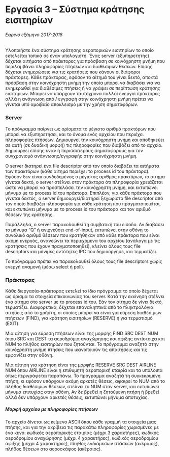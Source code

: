 # Εργασία 3 – Σύστημα κράτησης εισιτηρίων

###### Εαρινό εξάμηνο 2017-2018

Υλοποιήστε ένα σύστημα κράτησης αεροπορικών εισιτηρίων το οποίο εκτελείται τοπικά σε έναν υπολογιστή. Ένας
server (εξυπηρετητής) δέχεται αιτήματα από πράκτορες για πρόσβαση σε κοινόχρηστη μνήμη που περιλαμβάνει
πληροφορίες πτήσεων και διαθέσιμων θέσεων. Επίσης δέχεται ενημερώσεις για τις κρατήσεις που κάνουν οι
διάφοροι πράκτορες. Κάθε πράκτορας, εφόσον το αίτημά του γίνει δεκτό, αποκτά πρόσβαση στην κοινόχρηστη
μνήμη την οποία μπορεί να διαβάσει για να ενημερωθεί για διαθέσιμες πτήσεις ή να γράψει σε περίπτωση
κράτησης εισιτηρίων. Μπορεί να υπάρχουν ταυτόχρονα πολλοί ενεργοί πράκτορες αλλά η ανάγνωση από / εγγραφή
στην κοινόχρηστη μνήμη πρέπει να γίνεται υπό αμοιβαίο αποκλεισμό με την χρήση σηματοφόρων.

### Server

Το πρόγραμμα παίρνει ως ορίσματα το μέγιστο αριθμό πρακτόρων που μπορεί να εξυπηρετήσει, και το όνομα ενός
αρχείου που περιέχει πληροφορίες πτήσεων. Δημιουργεί την κοινόχρηστη μνήμη και αποθηκεύει σε αυτή (σε
δυαδική μορφή) τις πληροφορίες που διαβάζει από το αρχείο. Δημιουργεί επίσης έναν ή περισσότερους
σηματοφόρους για τον συγχρονισμό ανάγνωσης/εγγραφής στην κοινόχρηστη μνήμη.

Ο server διατηρεί ένα file descriptor από τον οποίο διαβάζει τα αιτήματα των πρακτόρων (κάθε αίτημα περιέχει το
process id του πράκτορα). Εφόσον δεν είναι συνδεδεμένος ο μέγιστος αριθμός πρακτόρων, το αίτημα γίνεται δεκτό,
ο server στέλνει στον πράκτορα ότι πληροφορία χρειάζεται ώστε να μπορεί να προσπελάσει την κοινόχρηστη
μνήμη, και εκτυπώνει μήνυμα με το process id του πράκτορα. Επιπλέον, για κάθε πράκτορα που γίνεται δεκτός, ο
server δημιουργεί/διατηρεί ξεχωριστό file descriptor από τον οποίο διαβάζει πληροφορία για κάθε κράτηση που
πραγματοποιείται, και εκτυπώνει μήνυμα με το process id του πράκτορα και τον αριθμό θέσεων της κράτησης.

Παράλληλα, ο server παρακολουθεί τη συμβατική του είσοδο. Αν διαβάσει το μήνυμα “Q” ή ανιχνεύσει
end-of-input, εκτυπώνει στην οθόνη το συνολικό αριθμό θέσεων που κρατήθηκαν από κάθε πράκτορα που είναι
ακόμη ενεργός, ανανεώνει τα περιεχόμενα του αρχείου (ανάλογα με τις κρατήσεις που έχουν πραγματοποιηθεί),
κλείνει όλους τους file descriptors και μόνιμες οντότητες IPC που δημιούργησε, και τερματίζει.

Το πρόγραμμα πρέπει να παρακολουθεί όλους τους file descriptors χωρίς ενεργή αναμονή (μέσω select ή poll).

### Πράκτορας

Κάθε διεργασία-πράκτορας εκτελεί το ίδιο πρόγραμμα το οποίο δέχεται ως όρισμα τα στοιχεία επικοινωνίας του
server. Κατά την εκκίνηση στέλνει ένα αίτημα στο server με το process id του. Εάν τον αίτημα δε γίνει δεκτό,
τερματίζει. Διαφορετικά, δέχεται επαναληπτικά από το πληκτρολόγιο αιτήσεις από το χρήστη, οι οποίες μπορεί να
είναι για εύρεση διαθέσιμων πτήσεων (FIND), για κράτηση εισιτηρίων (RESERVE) ή για τερματισμό (EXIT).

Μια αίτηση για εύρεση πτήσεων είναι της μορφής FIND SRC DEST NUM όπου SRC και DEST τα αεροδρόμια
αναχώρησης και άφιξης αντίστοιχα και NUM το πλήθος εισιτηρίων που ζητούνται. Το πρόγραμμα αναζητά στην
κοινόχρηστη μνήμη πτήσεις που ικανοποιούν τις απαιτήσεις και τις εμφανίζει στην οθόνη.

Μια αίτηση για κράτηση είναι της μορφής RESERVE SRC DEST AIRLINE NUM όπου AIRLINE είναι η
επιθυμητή αεροπορική εταιρία και τα υπόλοιπα όπως περιγράφεται παραπάνω. Το πρόγραμμα αναζητά τη
συγκεκριμένη πτήση, κι εφόσον υπάρχουν ακόμη αρκετές θέσεις, αφαιρεί το NUM από το πλήθος διαθέσιμων
θέσεων, στέλνει το NUΜ στον server, και εκτυπώνει μήνυμα επιτυχίας στην οθόνη. Αν δε βρεθεί η ζητούμενη
πτήση ή βρεθεί αλλά δεν υπάρχουν αρκετές θέσεις, εκτυπώνει μήνυμα αποτυχίας.

##### Μορφή αρχείου με πληροφορίες πτήσεων

Το αρχείο δίνεται ως κείμενο ASCII όπου κάθε γραμμή τα στοιχεία μιας πτήσης, και για την ακρίβεια τις παρακάτω
πληροφορίες χωρισμένες με ένα κενό: κωδικός αεροπορικής εταιρίας (μέχρι 3 χαρακτήρες), κωδικός αεροδρομίου
αναχώρησης (μέχρι 4 χαρακτήρες), κωδικός αεροδρομίου άφιξης (μέχρι 4 χαρακτήρες), πλήθος ενδιάμεσων
στάσεων (ακέραιος), πλήθος θέσεων στο αεροσκάφος (ακέραιος).
